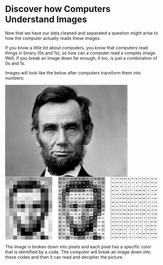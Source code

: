 # Discover how Computers Understand Images

Now that we have our data cleaned and separated a question might arise to how the computer actually reads these images.

If you know a little bit about computers, you know that computers read things in binary (0s and 1s), so how can a computer read a complex image. Well, if you break an image down far enough, it too, is just a combination of 0s and 1s.

Images will look like the below after computers transform them into numbers:

<img src="../Media/lincoln.jpeg" width="400" align="center">

<img src="../Media/pixels.png" width="500" align="center">

The image is broken down into pixels and each pixel has a specific color that is identified by a code. The computer will break an image down into these codes and then it can read and decipher the picture.
